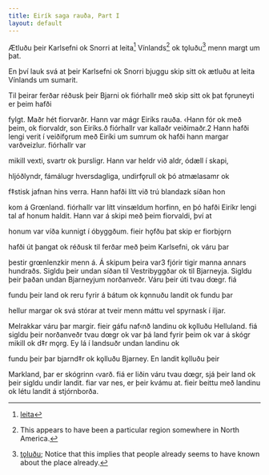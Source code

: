 ```yaml
---
title: Eirík saga rauða, Part I
layout: default
---
```



Ætluðu þeir Karlsefni ok Snorri at leita[^1] Vínlands[^2] ok tǫluðu[^3] menn margt um þat.

[^1]: [leita](https://en.wiktionary.org/wiki/leita#Old_Norse)
[^2]: This appears to have been a particular region somewhere in North America.
[^3]: [tǫluðu](https://en.wiktionary.org/wiki/tala#Etymology_2_5); Notice that this implies that people already seems to have known about the place already.

En því lauk svá at þeir Karlsefni ok Snorri bjuggu skip sitt ok ætluðu at leita Vínlands um sumarit.

Til þeirar ferðar réðusk þeir Bjarni ok fiórhallr með skip sitt ok þat fǫruneyti er þeim hafði

fylgt.
Maðr hét fiorvarðr. Hann var mágr Eiríks rauða. ‹Hann fór ok með
þeim, ok fiorvaldr, son Eiríks.ð
fiórhallr var kallaðr veiðimaðr.2 Hann hafði lengi verit í veiðifǫrum
með Eiríki um sumrum ok hafði hann margar varðveizlur. fiórhallr var

mikill vexti, svartr ok þursligr. Hann var heldr við aldr, ódæll í skapi,

hljóðlyndr, fámálugr hversdagliga, undirfǫrull ok þó atmælasamr ok

f‡stisk jafnan hins verra. Hann hafði lítt við trú blandazk síðan hon

kom á Grœnland. fiórhallr var lítt vinsældum horfinn, en þó hafði Eiríkr
lengi tal af honum haldit. Hann var á skipi með þeim fiorvaldi, því at

honum var víða kunnigt í óbyggðum. fieir hǫfðu þat skip er fiorbjǫrn

hafði út þangat ok réðusk til ferðar með þeim Karlsefni, ok váru þar

þestir grœnlenzkir menn á. Á skipum þeira var3 fjórir tigir manna annars
hundraðs.
Sigldu þeir undan síðan til Vestribyggðar ok til Bjarneyja. Sigldu
þeir þaðan undan Bjarneyjum norðanveðr. Váru þeir úti tvau dœgr. fiá

fundu þeir land ok reru fyrir á bátum ok kǫnnuðu landit ok fundu þar

hellur margar ok svá stórar at tveir menn máttu vel spyrnask í iljar.

Melrakkar  váru  þar  margir.  fieir  gáfu  naf‹nð  landinu  ok  kǫlluðu
Helluland.
fiá sigldu þeir norðanveðr tvau dœgr ok var þá land fyrir þeim ok
var  á  skógr  mikill  ok  d‡r  mǫrg.  Ey  lá  í  landsuðr  undan  landinu  ok

fundu  þeir  þar  bjarnd‡r  ok  kǫlluðu  Bjarney.  En  landit  kǫlluðu  þeir

Markland, þar er skógrinn ‹varð.
fiá er liðin váru tvau dœgr, sjá þeir land ok þeir sigldu undir landit.
fiar var nes, er þeir kvámu at. fieir beittu með landinu ok létu landit á stjórnborða.
